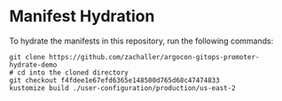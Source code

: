 # Manifest Hydration

To hydrate the manifests in this repository, run the following commands:

```shell
git clone https://github.com/zachaller/argocon-gitops-promoter-hydrate-demo
# cd into the cloned directory
git checkout f4fdee1e67efd6365e148500d765d68c47474833
kustomize build ./user-configuration/production/us-east-2
```
